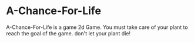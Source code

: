 # A-Chance-For-Life

A-Chance-For-Life is a game 2d Game.
You must take care of your plant to reach the goal of the game.
don't let your plant die!
